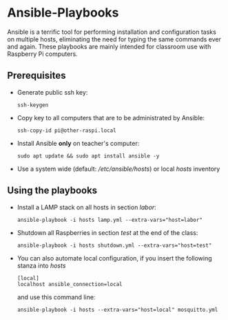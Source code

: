 # Ansible-Playbooks
Ansible is a terrific tool for performing installation and configuration tasks on multiple hosts, eliminating the need for typing the same commands ever and again. These playbooks are mainly intended for classroom use with Raspberry Pi computers.

## Prerequisites
- Generate public ssh key:

    `ssh-keygen`
- Copy key to all computers that are to be administrated by Ansible:

    `ssh-copy-id pi@other-raspi.local`
- Install Ansible __only__ on teacher's computer: 

    `sudo apt update && sudo apt install ansible -y`
- Use a system wide (default: _/etc/ansible/hosts_) or local _hosts_ inventory

## Using the playbooks
- Install a LAMP stack on all hosts in section _labor_:

    `ansible-playbook -i hosts lamp.yml --extra-vars="host=labor"`
- Shutdown all Raspberries in section _test_ at the end of the class:

    `ansible-playbook -i hosts shutdown.yml --extra-vars="host=test"`

- You can also automate local configuration, if you insert the following
	stanza into _hosts_

	```
	[local]
	localhost ansible_connection=local
	```

  and use this command line:

	`ansible-playbook -i hosts --extra-vars="host=local" mosquitto.yml`

  

